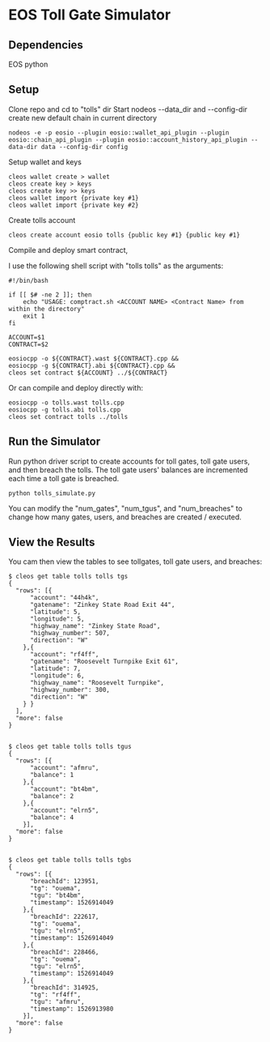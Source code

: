 # EOS Toll Gate Simulator

## Dependencies

EOS
python

## Setup

Clone repo and cd to "tolls" dir
Start nodeos
--data_dir and --config-dir create new default chain in current directory

```
nodeos -e -p eosio --plugin eosio::wallet_api_plugin --plugin eosio::chain_api_plugin --plugin eosio::account_history_api_plugin --data-dir data --config-dir config
```

Setup wallet and keys

```
cleos wallet create > wallet
cleos create key > keys
cleos create key >> keys
cleos wallet import {private key #1}
cleos wallet import {private key #2}
```

Create tolls account

```
cleos create account eosio tolls {public key #1} {public key #1}
```

Compile and deploy smart contract,

I use the following shell script with "tolls tolls" as the arguments:

```
#!/bin/bash

if [[ $# -ne 2 ]]; then
    echo "USAGE: comptract.sh <ACCOUNT NAME> <Contract Name> from within the directory"
    exit 1
fi

ACCOUNT=$1
CONTRACT=$2

eosiocpp -o ${CONTRACT}.wast ${CONTRACT}.cpp &&
eosiocpp -g ${CONTRACT}.abi ${CONTRACT}.cpp &&
cleos set contract ${ACCOUNT} ../${CONTRACT}
```

Or can compile and deploy directly with:

```
eosiocpp -o tolls.wast tolls.cpp
eosiocpp -g tolls.abi tolls.cpp
cleos set contract tolls ../tolls
```

## Run the Simulator

Run python driver script to create accounts for toll gates, toll gate users, and then breach the tolls. The toll gate users' balances are incremented each time a toll gate is breached.

```
python tolls_simulate.py
```

You can modify the "num_gates", "num_tgus", and "num_breaches" to change how many gates, users, and breaches are created / executed.

## View the Results

You cam then view the tables to see tollgates, toll gate users, and breaches:

```
$ cleos get table tolls tolls tgs
{
  "rows": [{
      "account": "44h4k",
      "gatename": "Zinkey State Road Exit 44",
      "latitude": 5,
      "longitude": 5,
      "highway_name": "Zinkey State Road",
      "highway_number": 507,
      "direction": "W"
    },{
      "account": "rf4ff",
      "gatename": "Roosevelt Turnpike Exit 61",
      "latitude": 7,
      "longitude": 6,
      "highway_name": "Roosevelt Turnpike",
      "highway_number": 300,
      "direction": "W"
    } }
  ],
  "more": false
}


$ cleos get table tolls tolls tgus
{
  "rows": [{
      "account": "afmru",
      "balance": 1
    },{
      "account": "bt4bm",
      "balance": 2
    },{
      "account": "elrn5",
      "balance": 4
    }],
  "more": false
}


$ cleos get table tolls tolls tgbs
{
  "rows": [{
      "breachId": 123951,
      "tg": "ouema",
      "tgu": "bt4bm",
      "timestamp": 1526914049
    },{
      "breachId": 222617,
      "tg": "ouema",
      "tgu": "elrn5",
      "timestamp": 1526914049
    },{
      "breachId": 228466,
      "tg": "ouema",
      "tgu": "elrn5",
      "timestamp": 1526914049
    },{
      "breachId": 314925,
      "tg": "rf4ff",
      "tgu": "afmru",
      "timestamp": 1526913980
    }],
  "more": false
}
```
